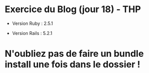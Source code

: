 # Exercice du Blog (jour 18) - THP

* Version Ruby : 2.5.1

* Version Rails : 5.2.1

# N'oubliez pas de faire un bundle install une fois dans le dossier !
